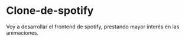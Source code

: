 # Clone-de-spotify
Voy a desarrollar el frontend de spotify, prestando mayor interés en las animaciones.
